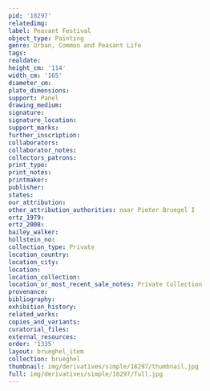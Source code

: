 ```yaml
---
pid: '18297'
relatedimg: 
label: Peasant Festival
object_type: Painting
genre: Urban, Common and Peasant Life
tags: 
realdate: 
height_cm: '114'
width_cm: '165'
diameter_cm: 
plate_dimensions: 
support: Panel
drawing_medium: 
signature: 
signature_location: 
support_marks: 
further_inscription: 
collaborators: 
collaborator_notes: 
collectors_patrons: 
print_type: 
print_notes: 
printmaker: 
publisher: 
states: 
our_attribution: 
other_attribution_authorities: naar Pieter Bruegel I
ertz_1979: 
ertz_2008: 
bailey_walker: 
hollstein_no: 
collection_type: Private
location_country: 
location_city: 
location: 
location_collection: 
location_or_most_recent_sale_notes: Private Collection
provenance: 
bibliography: 
exhibition_history: 
related_works: 
copies_and_variants: 
curatorial_files: 
external_resources: 
order: '1335'
layout: brueghel_item
collection: brueghel
thumbnail: img/derivatives/simple/18297/thumbnail.jpg
full: img/derivatives/simple/18297/full.jpg
---
```

